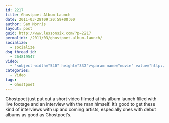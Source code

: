 ```yaml
---
id: 2217
title: Ghostpoet Album Launch
date: 2011-03-28T09:20:59+00:00
author: Sam Morris
layout: post
guid: http://www.lessonsix.com/?p=2217
permalink: /2011/03/ghostpoet-album-launch/
socialize:
  - socialize
dsq_thread_id:
  - 264819547
video:
  - '<object width="540" height="337"><param name="movie" value="http://www.youtube.com/v/z82_tQSUAiU?fs=1&hl=en_GB"></param><param name="allowFullScreen" value="true"></param><param name="allowscriptaccess" value="always"></param><embed src="http://www.youtube.com/v/z82_tQSUAiU?fs=1&hl=en_GB" type="application/x-shockwave-flash" width="540" height="337" allowscriptaccess="always" allowfullscreen="true"></embed></object>'
categories:
  - Video
tags:
  - Ghostpoet
---
```

Ghostpoet just put out a short video filmed at his album launch filled with live footage and an interview with the man himself. It&#8217;s good to get these kind of interviews with up and coming artists, especially ones with debut albums as good as Ghostpoet&#8217;s.